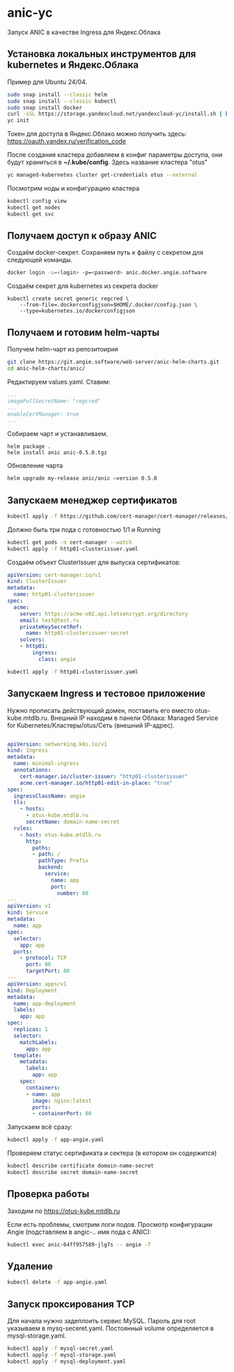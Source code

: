 # anic-yc
Запуск ANIC в качестве Ingress для Яндекс.Облака

## Установка локальных инструментов для kubernetes и Яндекс.Облака

Пример для Ubuntu 24/04.

```bash
sudo snap install --classic helm
sudo snap install --classic kubectl
sudo snap install docker
curl -sSL https://storage.yandexcloud.net/yandexcloud-yc/install.sh | bash
yc init
```
Токен для доступа в Яндекс.Облако можно получить здесь:  https://oauth.yandex.ru/verification_code

После создания кластера добавляем в конфиг параметры доступа, они будут храниться в **~/.kube/config**. Здесь название кластера "оtus"

```bash
yc managed-kubernetes cluster get-credentials otus --external
```
Посмотрим ноды и конфигурацию кластера

```bash
kubectl config view
kubectl get nodes
kubectl get svc
```

## Получаем доступ к образу ANIC

Создаём docker-секрет. Сохраняем путь к файлу с секретом для следующей команды.

```bash
docker login -u=<login> -p=<password> anic.docker.angie.software
```
Создаём секрет для kubernetes из секрета docker

```
kubectl create secret generic regcred \
    --from-file=.dockerconfigjson=$HOME/.docker/config.json \
    --type=kubernetes.io/dockerconfigjson
```
## Получаем и готовим helm-чарты

Получем helm-чарт из репозитоирия

```bash
git clone https://git.angie.software/web-server/anic-helm-charts.git
cd anic-helm-charts/anic/

```

Редактируем values.yaml. Ставим:

```yaml
...
imagePullSecretName: "regcred"
...
enableCertManager: true
...

```
Собираем чарт и устанавливаем.

```
helm package .
helm install anic anic-0.5.0.tgz
```

Обновление чарта
```bash
helm upgrade my-release anic/anic –version 0.5.0
```

## Запускаем менеджер сертификатов


```bash
kubectl apply -f https://github.com/cert-manager/cert-manager/releases/download/v1.12.1/cert-manager.yaml
```

Должно быть три пода с готовностью 1/1 и Running

```bash
kubectl get pods -n cert-manager --watch
kubectl apply -f http01-clusterissuer.yaml
```

Создаём объект ClusterIssuer для выпуска сертификатов:

```yaml
apiVersion: cert-manager.io/v1
kind: ClusterIssuer
metadata:
  name: http01-clusterissuer
spec:
  acme:
    server: https://acme-v02.api.letsencrypt.org/directory
    email: test@test.ru
    privateKeySecretRef:
      name: http01-clusterissuer-secret
    solvers:
    - http01:
        ingress:
          class: angie
```

```bash
kubectl apply -f http01-clusterissuer.yaml
```

## Запускаем Ingress и тестовое приложение

Нужно прописать действующий домен, поставить его вместо otus-kube.mtdlb.ru. Внешний IP находим в панели Облака: Managed Service for Kubernetes/Кластеры/otus/Сеть (внешний IP-адрес). 

```yaml

apiVersion: networking.k8s.io/v1
kind: Ingress
metadata:
  name: minimal-ingress
  annotations:
    cert-manager.io/cluster-issuer: "http01-clusterissuer"
    acme.cert-manager.io/http01-edit-in-place: "true"
spec:
  ingressClassName: angie
  tls:
    - hosts:
      - otus-kube.mtdlb.ru
      secretName: domain-name-secret
  rules:
    - host: otus-kube.mtdlb.ru
      http:
        paths:
        - path: /
          pathType: Prefix
          backend:
            service:
              name: app
              port:
                number: 80
---
apiVersion: v1
kind: Service
metadata:
  name: app
spec:
  selector:
    app: app
  ports:
    - protocol: TCP
      port: 80
      targetPort: 80
---
apiVersion: apps/v1
kind: Deployment
metadata:
  name: app-deployment
  labels:
    app: app
spec:
  replicas: 1
  selector:
    matchLabels:
      app: app
  template:
    metadata:
      labels:
        app: app
    spec:
      containers:
      - name: app
        image: nginx:latest
        ports:
        - containerPort: 80
```

Запускаем всё сразу:
```bash
kubectl apply -f app-angie.yaml
```

Проверяем статус сертификата и сектера (в котором он содержится)

```bash
kubectl describe certificate domain-name-secret
kubectl describe secret domain-name-secret
```

## Проверка работы

Заходим по https://otus-kube.mtdlb.ru

Если есть проблемы, смотрим логи подов.
Просмотр конфигурации Angie (подставляем в angic-.. имя пода с ANIC):

```bash
kubectl exec anic-64ff957589-jlg7s -- angie -T

```

## Удаление

```bash
kubectl delete -f app-angie.yaml
```
## Запуск проксирования TCP

Для начала нужно задеплоить сервис MySQL.
Пароль для root указываем в mysq-seceret.yaml. Постоянный volume определяется в mysql-storage.yaml.

```bash
kubectl apply -f mysql-secret.yaml
kubectl apply -f mysql-storage.yaml
kubectl apply -f mysql-deployment.yaml
```

